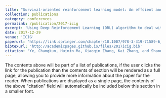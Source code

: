 ```yaml
---
title: "Survival-oriented reinforcement learning model: An effcient and robust deep reinforcement learning algorithm for autonomous driving problem"
collection: publications
category: conferences
permalink: /publication/2017-icig
excerpt: 'Using Deep Reinforcement Learning (DRL) algorithm to deal with autonomous driving tasks usually have unsatisfied performance due to lack of robustness and means to escape local optimum. In this article, we designs a Survival-Oriented Reinforcement Learning (SORL) model that tackle these problems by setting survival rather than maximize total reward as first priority. In SORL model, we model autonomous driving task as Constrained Markov Decision Process (CMDP) and introduce Negative-Avoidance Function to learn from previous failure. The SORL model greatly speed up the training process and improve the robustness of normal Deep Reinforcement Learning algorithm.'
date: 2017-12-29
venue: 'ICIG'
paperurl: 'https://link.springer.com/chapter/10.1007/978-3-319-71589-6_36'
bibtexurl: 'http://academicpages.github.io/files/2017icig.bib'
citation: 'Ye, Changkun, Huimin Ma, Xiaoqin Zhang, Kai Zhang, and Shaodi You. In Image and Graphics: 9th International Conference, ICIG 2017, Shanghai, China, September 13-15, 2017, Revised Selected Papers, Part II 9, pp. 417-429. Springer International Publishing, 2017.'
---
```


The contents above will be part of a list of publications, if the user clicks the link for the publication than the contents of section will be rendered as a full page, allowing you to provide more information about the paper for the reader. When publications are displayed as a single page, the contents of the above "citation" field will automatically be included below this section in a smaller font.
